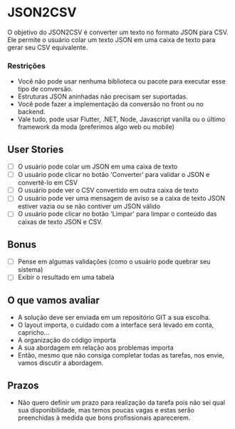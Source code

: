 # JSON2CSV

O objetivo do JSON2CSV é converter um texto no formato JSON para CSV. Ele permite o usuário colar um texto JSON em uma caixa de texto para gerar seu CSV equivalente.

### Restrições ###
- Você não pode usar nenhuma biblioteca ou pacote para executar esse tipo de conversão.
- Estruturas JSON aninhadas não precisam ser suportadas.
- Você pode fazer a implementação da conversão no front ou no backend.
- Vale tudo, pode usar Flutter, .NET, Node, Javascript vanilla ou o último framework da moda (preferimos algo web ou mobile)

## User Stories
-   [ ] O usuário pode colar um JSON em uma caixa de texto
-   [ ] O usuário pode clicar no botão 'Converter' para validar o JSON e convertê-lo em CSV
-   [ ] O usuário pode ver o CSV convertido em outra caixa de texto
-   [ ] O usuário pode ver uma mensagem de aviso se a caixa de texto JSON estiver vazia ou se não contiver um JSON válido
-   [ ] O usuário pode clicar no botão 'Limpar' para limpar o conteúdo das caixas de texto JSON e CSV.

## Bonus 
-  [ ] Pense em algumas validações (como o usuário pode quebrar seu sistema)
-  [ ] Exibir o resultado em uma tabela

## O que vamos avaliar
- A solução deve ser enviada em um repositório GIT a sua escolha.
- O layout importa, o cuidado com a interface será levado em conta, capricho...
- A organização do código importa
- A sua abordagem em relação aos problemas importa
- Então, mesmo que não consiga completar todas as tarefas, nos envie, vamos discutir a abordagem.

## Prazos
- Não quero definir um prazo para realização da tarefa pois não sei qual sua disponibilidade, mas temos poucas vagas e estas serão preenchidas à medida que bons profissionais aparecerem.